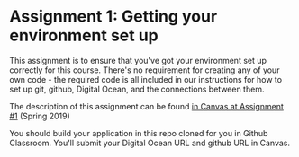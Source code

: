 # Assignment 1: Getting your environment set up

This assignment is to ensure that you've got your environment set up correctly for this course. There's no requirement for creating any of your own code - the required code is all included in our instructions for how to set up git, github, Digital Ocean, and the connections between them.

The description of this assignment can be found [in Canvas at Assignment #1](https://canvas.harvard.edu/courses/54354/assignments/249110) (Spring 2019)

You should build your application in this repo cloned for you in Github Classroom. You'll submit your Digital Ocean URL and github URL in Canvas.
